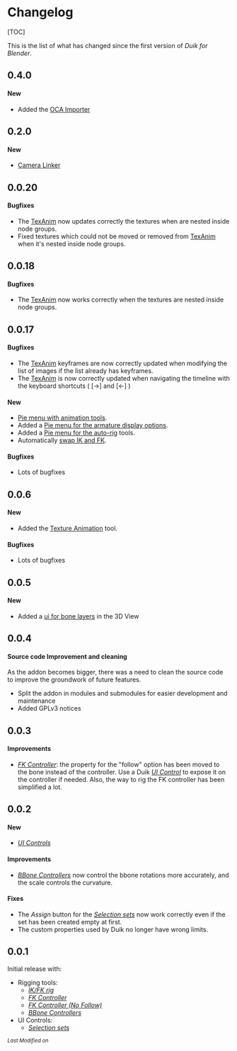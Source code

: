 # Changelog

[TOC]

This is the list of what has changed since the first version of *Duik for Blender*.

## 0.4.0

#### New

- Added the [OCA Importer](oca.md)

## 0.2.0

#### New

- [Camera Linker](objects.md)

## 0.0.20

#### Bugfixes

- The [TexAnim](texanim.md) now updates correctly the textures when are nested inside node groups.
- Fixed textures which could not be moved or removed from [TexAnim](texanim.md) when it's nested inside node groups.

## 0.0.18

#### Bugfixes

- The [TexAnim](texanim.md) now works correctly when the textures are nested inside node groups.

## 0.0.17

#### Bugfixes

- The [TexAnim](texanim.md) keyframes are now correctly updated when modifying the list of images if the list already has keyframes.
- The [TexAnim](texanim.md) is now correctly updated when navigating the timeline with the keyboard shortcuts ( [->] and [<-] )

#### New

- [Pie menu with animation tools](animation-tools.md).
- Added a [Pie menu for the armature display options](armatures.md).
- Added a [Pie menu for the auto-rig](armatures.md) tools.
- Automatically [swap IK and FK](animation-tools.md).

#### Bugfixes

- Lots of bugfixes

## 0.0.6

#### New

- Added the [Texture Animation](texanim.md) tool.

#### Bugfixes

- Lots of bugfixes

## 0.0.5

#### New

- Added a [ui for bone layers](ui-layers.md) in the 3D View

## 0.0.4

#### Source code Improvement and cleaning

As the addon becomes bigger, there was a need to clean the source code to improve the groundwork of future features.

- Split the addon in modules and submodules for easier development and maintenance
- Added GPLv3 notices

## 0.0.3

#### Improvements

- [*FK Controller*](fk.md): the property for the "follow" option has been moved to the bone instead of the controller. Use a Duik [*UI Control*](ui-controls.md) to expose it on the controller if needed. Also, the way to rig the FK controller has been simplified a lot.

## 0.0.2

#### New

- [*UI Controls*](ui-controls.md)

#### Improvements

- [*BBone Controllers*](bbone.md) now control the bbone rotations more accurately, and the scale controls the curvature.

#### Fixes

- The *Assign* button for the [*Selection sets*](selection-sets.md) now work correctly even if the set has been created empty at first.
- The custom properties used by Duik no longer have wrong limits.

## 0.0.1

Initial release with:

- Rigging tools:
    - [*IK/FK rig*](ikfk.md)
    - [*FK Controller*](fk.md)
    - [*FK Controller (No Follow)*](fk.md)
    - [*BBone Controllers*](bbone.md)
- UI Controls:
    - [*Selection sets*](selection-sets.md)


<sub>*Last Modified on <script type="text/javascript"> document.write(document.lastModified) </script>*</sub>